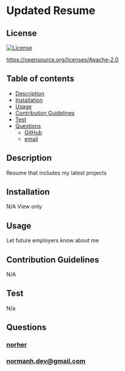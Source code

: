 # Updated Resume

## License

[![License](https://img.shields.io/badge/License-Apache_2.0-blue.svg)](https://opensource.org/licenses/Apache-2.0)

https://opensource.org/licenses/Apache-2.0

## Table of contents

- [Description](#description)
- [Installation](#installation)
- [Usage](#usage)
- [Contribution Guidelines](#contribution-guidelines)
- [Test](#test)
- [Questions](#questions)
  - [GitHub](#github)
  - [email](#email)

## Description

Resume that includes my latest projects

## Installation

N/A View only

## Usage

Let future employers know about me

## Contribution Guidelines

N/A

## Test

N/a

## Questions

### [norher](https://github.com/norher)

### normanh.dev@gmail.com
